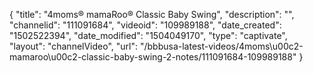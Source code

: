 {
    "title": "4moms&reg; mamaRoo&reg; Classic Baby Swing",
    "description": "",
    "channelid": "111091684",
    "videoid": "109989188",
    "date_created": "1502522394",
    "date_modified": "1504049170",
    "type": "captivate",
    "layout": "channelVideo",
    "url": "\/bbbusa-latest-videos\/4moms\u00c2-mamaroo\u00c2-classic-baby-swing-2-notes\/111091684-109989188"
}